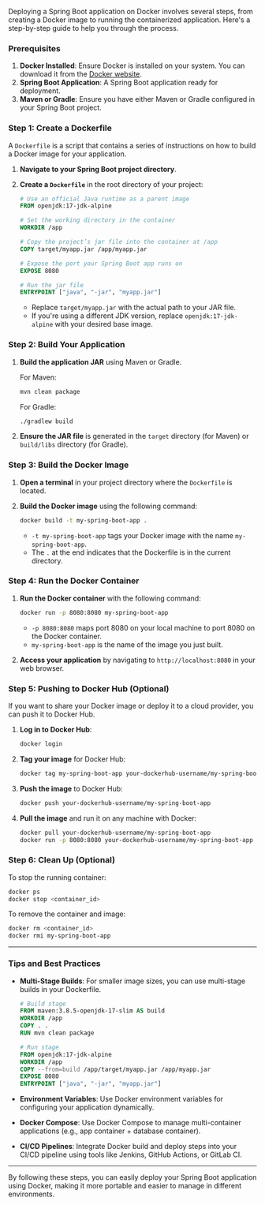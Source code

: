 Deploying a Spring Boot application on Docker involves several steps, from creating a Docker image to running the containerized application. Here's a step-by-step guide to help you through the process.

### **Prerequisites**

1. **Docker Installed**: Ensure Docker is installed on your system. You can download it from the [Docker website](https://www.docker.com/products/docker-desktop).
2. **Spring Boot Application**: A Spring Boot application ready for deployment.
3. **Maven or Gradle**: Ensure you have either Maven or Gradle configured in your Spring Boot project.

### **Step 1: Create a Dockerfile**

A `Dockerfile` is a script that contains a series of instructions on how to build a Docker image for your application.

1. **Navigate to your Spring Boot project directory**.

2. **Create a `Dockerfile`** in the root directory of your project:

   ```dockerfile
   # Use an official Java runtime as a parent image
   FROM openjdk:17-jdk-alpine

   # Set the working directory in the container
   WORKDIR /app

   # Copy the project’s jar file into the container at /app
   COPY target/myapp.jar /app/myapp.jar

   # Expose the port your Spring Boot app runs on
   EXPOSE 8080

   # Run the jar file
   ENTRYPOINT ["java", "-jar", "myapp.jar"]
   ```

   - Replace `target/myapp.jar` with the actual path to your JAR file.
   - If you're using a different JDK version, replace `openjdk:17-jdk-alpine` with your desired base image.

### **Step 2: Build Your Application**

1. **Build the application JAR** using Maven or Gradle.

   For Maven:
   ```bash
   mvn clean package
   ```

   For Gradle:
   ```bash
   ./gradlew build
   ```

2. **Ensure the JAR file** is generated in the `target` directory (for Maven) or `build/libs` directory (for Gradle).

### **Step 3: Build the Docker Image**

1. **Open a terminal** in your project directory where the `Dockerfile` is located.

2. **Build the Docker image** using the following command:

   ```bash
   docker build -t my-spring-boot-app .
   ```

   - `-t my-spring-boot-app` tags your Docker image with the name `my-spring-boot-app`.
   - The `.` at the end indicates that the Dockerfile is in the current directory.

### **Step 4: Run the Docker Container**

1. **Run the Docker container** with the following command:

   ```bash
   docker run -p 8080:8080 my-spring-boot-app
   ```

   - `-p 8080:8080` maps port 8080 on your local machine to port 8080 on the Docker container.
   - `my-spring-boot-app` is the name of the image you just built.

2. **Access your application** by navigating to `http://localhost:8080` in your web browser.

### **Step 5: Pushing to Docker Hub (Optional)**

If you want to share your Docker image or deploy it to a cloud provider, you can push it to Docker Hub.

1. **Log in to Docker Hub**:

   ```bash
   docker login
   ```

2. **Tag your image** for Docker Hub:

   ```bash
   docker tag my-spring-boot-app your-dockerhub-username/my-spring-boot-app
   ```

3. **Push the image** to Docker Hub:

   ```bash
   docker push your-dockerhub-username/my-spring-boot-app
   ```

4. **Pull the image** and run it on any machine with Docker:

   ```bash
   docker pull your-dockerhub-username/my-spring-boot-app
   docker run -p 8080:8080 your-dockerhub-username/my-spring-boot-app
   ```

### **Step 6: Clean Up (Optional)**

To stop the running container:

```bash
docker ps
docker stop <container_id>
```

To remove the container and image:

```bash
docker rm <container_id>
docker rmi my-spring-boot-app
```

---

### **Tips and Best Practices**

- **Multi-Stage Builds**: For smaller image sizes, you can use multi-stage builds in your Dockerfile.
  
   ```dockerfile
   # Build stage
   FROM maven:3.8.5-openjdk-17-slim AS build
   WORKDIR /app
   COPY . .
   RUN mvn clean package

   # Run stage
   FROM openjdk:17-jdk-alpine
   WORKDIR /app
   COPY --from=build /app/target/myapp.jar /app/myapp.jar
   EXPOSE 8080
   ENTRYPOINT ["java", "-jar", "myapp.jar"]
   ```

- **Environment Variables**: Use Docker environment variables for configuring your application dynamically.

- **Docker Compose**: Use Docker Compose to manage multi-container applications (e.g., app container + database container).

- **CI/CD Pipelines**: Integrate Docker build and deploy steps into your CI/CD pipeline using tools like Jenkins, GitHub Actions, or GitLab CI.

---

By following these steps, you can easily deploy your Spring Boot application using Docker, making it more portable and easier to manage in different environments.